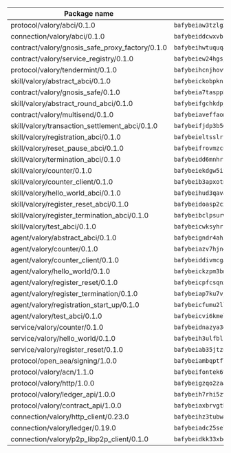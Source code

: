 | Package name                                                  | Package hash                                                  |
| ------------------------------------------------------------- | ------------------------------------------------------------- |
| protocol/valory/abci/0.1.0                                    | `bafybeiaw3tzlg3rkvnn5fcufblktmfwngmxugn4yo7pyjp76zz6aqtqcay` |
| connection/valory/abci/0.1.0                                  | `bafybeiddcwxvbsule5ore6odypykvi6m62uj4ikfplkgdokf7qnxb7ygcq` |
| contract/valory/gnosis_safe_proxy_factory/0.1.0               | `bafybeihwtuquqaimamkv26ucnyis4hc6lya34xwsx5n7hiksssnwfkekie` |
| contract/valory/service_registry/0.1.0                        | `bafybeiew24hgsjdasaqiikhulfa2rxgnh7pzpv2zzfwnsyfzbnrcj6dvjm` |
| protocol/valory/tendermint/0.1.0                              | `bafybeihcnjhovvyyfbkuw5sjyfx2lfd4soeocfqzxz54g67333m6nk5gxq` |
| skill/valory/abstract_abci/0.1.0                              | `bafybeickobpknzpdtlezxdvuuasudjvrauv6wlyiw2cwooatwntl56ibvy` |
| contract/valory/gnosis_safe/0.1.0                             | `bafybeia7taspp5boe5235fdv5ejdix7fdhyy4kwp26qx2ng2oo3k7kk7iy` |
| skill/valory/abstract_round_abci/0.1.0                        | `bafybeifgchkdpj4isizx7wdrbtjj2tvddtj3wsfb7p4yizugqvaq4lvg4u` |
| contract/valory/multisend/0.1.0                               | `bafybeiaveffaomsnmsc5hx62o77u7ilma6eipox7m5lrwa56737ektva3i` |
| skill/valory/transaction_settlement_abci/0.1.0                | `bafybeifjdp3b56ywcwp6sjwhl6ogom6e3oczhmvjnekn2vha2lpvtyjkoi` |
| skill/valory/registration_abci/0.1.0                          | `bafybeieltsslrfruhsn4gt5guw3stodkrjumgda2kcuypuv76k5t2bko4i` |
| skill/valory/reset_pause_abci/0.1.0                           | `bafybeifrovmzcudwt6gygrlkitpnylstmv2fxyzbbljf7w6oqy2567bi5m` |
| skill/valory/termination_abci/0.1.0                           | `bafybeidd6mnhrfjx6e6pt6kstuyturexx2wa3m32pm77usnxqnfcuohtbu` |
| skill/valory/counter/0.1.0                                    | `bafybeiekdgw5ifhhrk5qogdu7vrddak2qxqljtvyhevkks5jlsqoac6o3m` |
| skill/valory/counter_client/0.1.0                             | `bafybeib3apxotnry7gt6a5q2cesdobjlcb5bjqjuzwnp4f5naozbiyxvja` |
| skill/valory/hello_world_abci/0.1.0                           | `bafybeihud3qavaadyj2wjqpbyb7es5czy5vlurqy4zdm2yu5lxwleig2qu` |
| skill/valory/register_reset_abci/0.1.0                        | `bafybeidoasp2cx2smw4nhembbgxvxri2h3yghwu5vmxyakpcfewrohdkiu` |
| skill/valory/register_termination_abci/0.1.0                  | `bafybeibclpsurwxf5oxhnbgn4lgppmi4arzlgieptkciqdyssizfvrsdc4` |
| skill/valory/test_abci/0.1.0                                  | `bafybeicwksyhrkn4hwd7xszzt67i4bnurkx7w2ftn4a4rxi2y4tfdxsmxu` |
| agent/valory/abstract_abci/0.1.0                              | `bafybeigndr4ahzea5z37zy4raho5trdpqb3dy2uljsijp7mxrkpeqjhm4u` |
| agent/valory/counter/0.1.0                                    | `bafybeiazv7hjn4bw7bl6raopogkb5plmxrso6f5j4ry3xvyzveay367diu` |
| agent/valory/counter_client/0.1.0                             | `bafybeiddivmcgauqdsbiedeenckltzyaukmyi3e4ccxp4cssqlqyadffwe` |
| agent/valory/hello_world/0.1.0                                | `bafybeickzpm3bmxhz4cev3rjicxtkfxy4volhqhqbuv63f67ttx4uv4prq` |
| agent/valory/register_reset/0.1.0                             | `bafybeicpfcsqnxidffyjg2xdgpnhkjleh7mi2lr42sdabydlxc2kh5zehy` |
| agent/valory/register_termination/0.1.0                       | `bafybeiap7ku7vjdmufjpvowu3i2t6yq5e5vi6vjn2dwj5n6uyxq2dcwu5e` |
| agent/valory/registration_start_up/0.1.0                      | `bafybeicfumu2llakjjz73b4gaselkcoj5ik4fpa7wwxviato56sf2xmlma` |
| agent/valory/test_abci/0.1.0                                  | `bafybeicvi6kmel2l7azndmhi74t2mzicwj3g3tjqaqsq54o4yd3vbhvnfe` |
| service/valory/counter/0.1.0                                  | `bafybeidnazya3g5fv5qe5ntj2rcbumx56pee2w6hsazywlqm576gavsjl4` |
| service/valory/hello_world/0.1.0                              | `bafybeih3ulfblkhzk367b55ucgaxocnkxvlzrsevthnxoye2kpm3mslbu4` |
| service/valory/register_reset/0.1.0                           | `bafybeiab35jtzuzfzampcrn2lvhsl354ju77aurwdtfxvkumjbzcmilkuu` |
| protocol/open_aea/signing/1.0.0                               | `bafybeiambqptflge33eemdhis2whik67hjplfnqwieoa6wblzlaf7vuo44` |
| protocol/valory/acn/1.1.0                                     | `bafybeifontek6tvaecatoauiule3j3id6xoktpjubvuqi3h2jkzqg7zh7a` |
| protocol/valory/http/1.0.0                                    | `bafybeigzqo2zaakcjtzzsm6dh4x73v72xg6ctk6muyp5uq5ueb7y34fbxy` |
| protocol/valory/ledger_api/1.0.0                              | `bafybeih7rhi5zvfvwakx5ifgxsz2cfipeecsh7bm3gnudjxtvhrygpcftq` |
| protocol/valory/contract_api/1.0.0                            | `bafybeiaxbrvgtbdrh4lslskuxyp4awyr4whcx3nqq5yrr6vimzsxg5dy64` |
| connection/valory/http_client/0.23.0                          | `bafybeihz3tubwado7j3wlivndzzuj3c6fdsp4ra5r3nqixn3ufawzo3wii` |
| connection/valory/ledger/0.19.0                               | `bafybeiadc25se7dgnn4mufztwpzdono4xsfs45qknzdqyi3gckn6ccuv44` |
| connection/valory/p2p_libp2p_client/0.1.0                     | `bafybeidkk33xbga54szmitk6uwsi3ef56hbbdbuasltqtiyki34hgfpnxa` |
